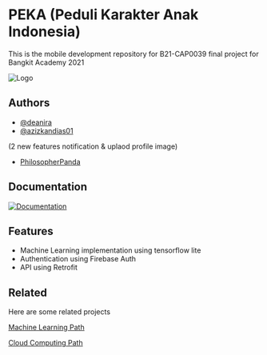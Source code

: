 
# PEKA (Peduli Karakter Anak Indonesia)


This is the mobile development repository for B21-CAP0039 final project for Bangkit Academy 2021

![Logo](https://deanira.github.io/Deanira%20Fadrinaldi%20face1f9e5d6e479fbe844fe5e270fdff/Resume%20e6dc2b093d904810a2e27fc0c25d9969/logo_peka_ungu_transparan.png)

    
## Authors

- [@deanira](https://www.github.com/deanira)
- [@azizkandias01](https://www.github.com/azizkandias01)

(2 new features notification & uplaod profile image)
- [PhilosopherPanda](https://github.com/PhilosopherPanda)

  
## Documentation

[![Documentation](https://img.shields.io/badge/GDrive-Screenshot%20%26%20Demo-blue)](https://drive.google.com/drive/folders/1ahctqGAX3JCrBzOSpdr1PQocsYmN-A48?usp=sharing)


  
## Features

- Machine Learning implementation using tensorflow lite
- Authentication using Firebase Auth
- API using Retrofit

  
## Related

Here are some related projects

[Machine Learning Path](https://github.com/alfandifirnando/PEKA.git)

[Cloud Computing Path](https://github.com/PhilosopherPanda/Peka-API)

  
